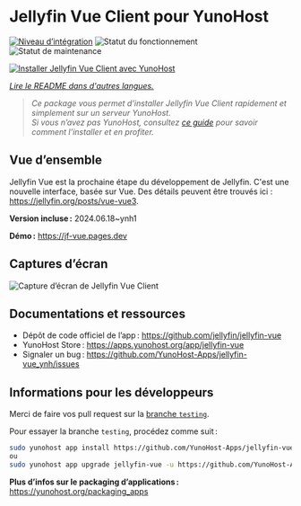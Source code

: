 <!--
Nota bene : ce README est automatiquement généré par <https://github.com/YunoHost/apps/tree/master/tools/readme_generator>
Il NE doit PAS être modifié à la main.
-->

# Jellyfin Vue Client pour YunoHost

[![Niveau d’intégration](https://dash.yunohost.org/integration/jellyfin-vue.svg)](https://dash.yunohost.org/appci/app/jellyfin-vue) ![Statut du fonctionnement](https://ci-apps.yunohost.org/ci/badges/jellyfin-vue.status.svg) ![Statut de maintenance](https://ci-apps.yunohost.org/ci/badges/jellyfin-vue.maintain.svg)

[![Installer Jellyfin Vue Client avec YunoHost](https://install-app.yunohost.org/install-with-yunohost.svg)](https://install-app.yunohost.org/?app=jellyfin-vue)

*[Lire le README dans d'autres langues.](./ALL_README.md)*

> *Ce package vous permet d’installer Jellyfin Vue Client rapidement et simplement sur un serveur YunoHost.*  
> *Si vous n’avez pas YunoHost, consultez [ce guide](https://yunohost.org/install) pour savoir comment l’installer et en profiter.*

## Vue d’ensemble

Jellyfin Vue est la prochaine étape du développement de Jellyfin. C'est une nouvelle interface, basée sur Vue. Des détails peuvent être trouvés ici : https://jellyfin.org/posts/vue-vue3.


**Version incluse :** 2024.06.18~ynh1

**Démo :** <https://jf-vue.pages.dev>

## Captures d’écran

![Capture d’écran de Jellyfin Vue Client](./doc/screenshots/jellyfin-vue-homepage-2023-04.jpg)

## Documentations et ressources

- Dépôt de code officiel de l’app : <https://github.com/jellyfin/jellyfin-vue>
- YunoHost Store : <https://apps.yunohost.org/app/jellyfin-vue>
- Signaler un bug : <https://github.com/YunoHost-Apps/jellyfin-vue_ynh/issues>

## Informations pour les développeurs

Merci de faire vos pull request sur la [branche `testing`](https://github.com/YunoHost-Apps/jellyfin-vue_ynh/tree/testing).

Pour essayer la branche `testing`, procédez comme suit :

```bash
sudo yunohost app install https://github.com/YunoHost-Apps/jellyfin-vue_ynh/tree/testing --debug
ou
sudo yunohost app upgrade jellyfin-vue -u https://github.com/YunoHost-Apps/jellyfin-vue_ynh/tree/testing --debug
```

**Plus d’infos sur le packaging d’applications :** <https://yunohost.org/packaging_apps>

